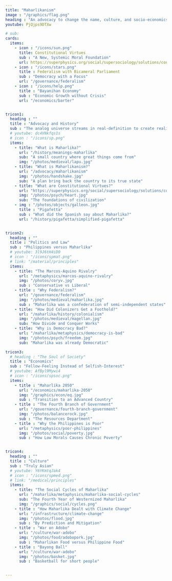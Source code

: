 ```yaml
---
title: "Maharlikanism"
image : "/graphics/flag.png"
heading : "An advocacy to change the name, culture, and socio-economics of the Philippines into Maharlika"
youtube: PjQjps9DTXw

# sub: 
cards:
  items:
    - icon : "/icons/sun.png"
      title: Constitutional Virtues
      sub : "A New, Systemic Moral Foundation"
      url: https://superphysics.org/social/supersociology/solutions/constitutional-virtues/
    - icon : "/icons/stars.png"
      title : Federalism with Bicameral Parliament
      sub : "Democracy with a Focus"
      url: "/governance/federalism"
    - icon : "/icons/help.png"
      title : "Bayanihan Economy"
      sub : "Economic Growth without Crisis"
      url: "/economics/barter"


tricon1:
  heading : ""
  title : "Advocacy and History"
  sub : "The analog universe streams in real-definition to create reality"
  # youtube: dc4VNkfqs1s
  # icon : "/icons/sp.png"
  items:
    - title: "What is Maharlika?"
      url: "/history/meanings-maharlika"
      sub: "A small country where great things come from"
      img: "/photos/medieval/lapu.jpg"
    - title: "What is Maharlikanism?"
      url: "/advocacy/maharlikanism"
      img: "/photos/handshake.jpg"
      sub: "A plan bring back the country to its true state"
    - title: "What are Constitutional Virtues?"
      url: "https://superphysics.org/social/supersociology/solutions/constitutional-virtues/"
      img: "/photos/psych/heart.jpg"
      sub: "The foundations of civilization"
    - img : "/photos/objects/galleon.jpg"
      title : "Pigafetta"
      sub : "What did the Spanish say about Maharlika?"
      url: "/history/pigafetta/simplified-pigafetta"


tricon2:
  heading : ""
  title : "Politics and Law"
  sub : "Philippines versus Maharlika"
  # youtube: 3l9J6tH4iD0
  # icon : "/icons/spmat.png"
  # link: "/material/principles"
  items:
    - title: "The Marcos-Aquino Rivalry"
      url: "/metaphysics/marcos-aquino-rivalry"
      img: "/photos/coryv.jpg"
      sub : "Conservative vs Liberal"
    - title : "Why Federalism?"
      url: "/governance/federalism" 
      img: "/photos/medieval/maharlika.jpg"
      sub : "Maharlika was a confederation of semi-independent states"  
    - title: "How Did Colonizers Get a Foothold?"
      url: "/maharlika/history/colonialism"
      img: "/photos/medieval/magellan.jpg"
      sub: "How Divide and Conquer Works"
    - title: "Why is Democracy Bad?"
      url: "/maharlika/metaphysics/democracy-is-bad"
      img: "/photos/psych/freedom.jpg"      
      sub: "Maharlika was already Democratic"

tricon3:
  # heading : "The Soul of Society"
  title : "Economics"
  sub : "Fellow-Feeling Instead of Selfish-Interest"
  # youtube: AfByl9Mywi4
  # icon : "/icons/spsoc.png"  
  items:
    - title : "Maharlika 2050"
      url: "/economics/maharlika-2050" 
      img: "/graphics/econ/eq.jpg"
      sub : "Transition to an Advanced Country"
    - title : "The Fourth Branch of Government"
      url: "/governance/fourth-branch-government" 
      img: "/photos/balancerock.jpg"
      sub : "The Resources Department"      
    - title : "Why the Philippines is Poor"
      url: "/metaphysics/poor-philippines" 
      img: "/photos/social/poverty.jpg"
      sub : "How Low Morals Causes Chronic Poverty"  


tricon4:
  heading : ""
  title : "Culture"
  sub : "Truly Asian"
  # youtube: Y6YKmtqJak4
  # icon : "/icons/spmed.png"
  # link: "/medical/principles"
  items:
    - title: "The Social Cycles of Maharlika"
      url: "/maharlika/metaphysics/maharlika-social-cycles"
      sub: "The Fourth Year of Westernized Maharlika"
      img: "/graphics/social/cycles.png"
    - title : "How Maharlika Dealt with Climate Change"
      url: "/infrastructure/climate-change" 
      img: "/photos/flood.jpg"
      sub : "By Prediction and Mitigation"  
    - title : "War on Adobo"
      url: "/culture/war-adobo" 
      img: "/photos/food/adobopork.jpg"
      sub : "Maharlikan Food versus Philippine Food" 
    - title : "Bayong Ball"
      url: "/culture/war-adobo" 
      img: "/photos/basket.jpg"
      sub : "Basketball for short people"


---
```


